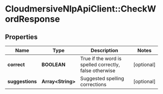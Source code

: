 # CloudmersiveNlpApiClient::CheckWordResponse

## Properties
Name | Type | Description | Notes
------------ | ------------- | ------------- | -------------
**correct** | **BOOLEAN** | True if the word is spelled correctly, false otherwise | [optional] 
**suggestions** | **Array&lt;String&gt;** | Suggested spelling corrections | [optional] 


